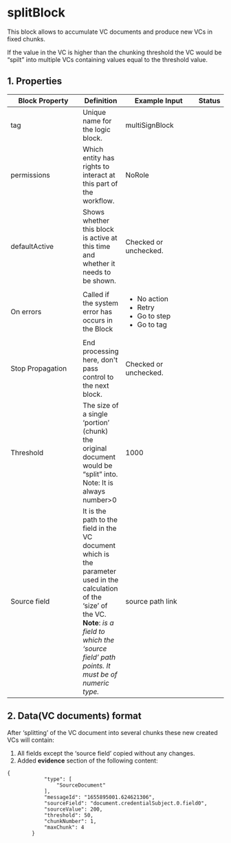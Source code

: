 # splitBlock

This block allows to accumulate VC documents and produce new VCs in fixed chunks.&#x20;

If the value in the VC is higher than the chunking threshold the VC would be “spilt” into multiple VCs containing values equal to the threshold value.

## 1. Properties



<table><thead><tr><th width="208">Block Property</th><th>Definition</th><th width="200">Example Input</th><th>Status</th></tr></thead><tbody><tr><td>tag</td><td>Unique name for the logic block.</td><td>multiSignBlock</td><td></td></tr><tr><td>permissions</td><td>Which entity has rights to interact at this part of the workflow.</td><td>NoRole</td><td></td></tr><tr><td>defaultActive</td><td>Shows whether this block is active at this time and whether it needs to be shown.</td><td>Checked or unchecked.</td><td></td></tr><tr><td>On errors</td><td>Called if the system error has occurs in the Block</td><td><p></p><ul><li>No action</li><li>Retry</li><li>Go to step</li><li>Go to tag</li></ul></td><td></td></tr><tr><td>Stop Propagation</td><td>End processing here, don't pass control to the next block.</td><td>Checked or unchecked.</td><td></td></tr><tr><td>Threshold</td><td>The size of a single ‘portion’ (chunk) the original document would be “split” into.<br>Note: It is always number>0</td><td>1000</td><td></td></tr><tr><td>Source field</td><td>It is the path to the field in the VC document which is the parameter used in the calculation of the ‘size’ of the VC.<br><strong>Note</strong>: <em>is a field to which the ‘source field’ path points. It must be of numeric type.</em></td><td>source path link</td><td></td></tr></tbody></table>

## 2. Data(VC documents) format

After ‘splitting’ of the VC document into several chunks these new created VCs will contain:

1. All fields except the ‘source field’ copied without any changes.
2. Added **evidence** section of the following content:

```
{
            "type": [
                "SourceDocument"
            ],
            "messageId": "1655895001.624621306",
            "sourceField": "document.credentialSubject.0.field0",
            "sourceValue": 200,
            "threshold": 50,
            "chunkNumber": 1,
            "maxChunk": 4
        }

```
